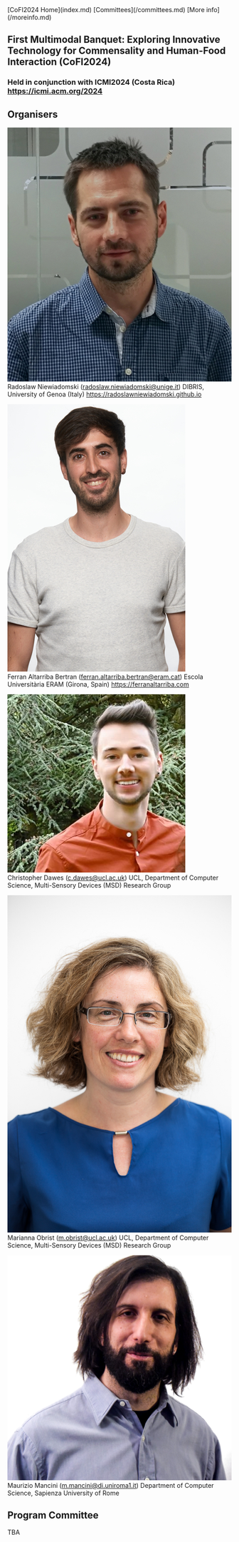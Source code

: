 <link rel="stylesheet" href="styles/retro.css">
<link rel="stylesheet" href="styles/images.css">
[CoFI2024 Home](index.md) [Committees](/committees.md) [More info](/moreinfo.md)

## First Multimodal Banquet: Exploring Innovative Technology for Commensality and Human-Food Interaction (CoFI2024)

### Held in conjunction with ICMI2024 (Costa Rica) <https://icmi.acm.org/2024>



## Organisers

<img id="photo" src="images/Radek.jpg"><br/>
Radoslaw Niewiadomski (radoslaw.niewiadomski@unige.it)
DIBRIS, University of Genoa (Italy)
<https://radoslawniewiadomski.github.io>

<img id="photo" src="images/Ferran.jpg"><br/>
Ferran Altarriba Bertran (ferran.altarriba.bertran@eram.cat) 
Escola Universitària ERAM (Girona, Spain)
<https://ferranaltarriba.com>

<img id="photo" src="images/Chris.jpg"><br/>
Christopher Dawes (c.dawes@ucl.ac.uk)
UCL, Department of Computer Science, Multi-Sensory Devices (MSD) Research Group

<img id="photo" src="images/Marianna.jpg"><br/>
Marianna Obrist (m.obrist@ucl.ac.uk)
UCL, Department of Computer Science, Multi-Sensory Devices (MSD) Research Group

<img id="photo" src="images/Maurizio.jpg"><br/>
Maurizio Mancini (m.mancini@di.uniroma1.it)
Department of Computer Science, Sapienza University of Rome

## Program Committee

TBA

<!--
* [Maurizio Mancini](mailto:m.mancini@di.uniroma1.it), University of Rome “Sapienza”, Italy
* [Giovanna Varni](mailto:giovanna.varni@telecom-paris.fr), LTCI, Télécom Paris, Institut polytechnique de Paris, France
* [David Murphy](mailto:d.murphy@cs.ucc.ie), University College Cork (UCC), Ireland
* [Fabio Pellacini](mailto:pellacini@di.uniroma1.it ), University of Rome “Sapienza”, Italy
* [Laura Maye](mailto:laura.maye@ucc.ie), University College Cork, Ireland
* [Patrick O'Toole](mailto:patrick.otoole@umail.ucc.ie), University College Cork, Ireland


## Supporters

This workshop has been partially supported by the French National Research Agency (ANR) in the framework of its JCJC program (GRACE, project ANR-18-CE33-0003-01, funded under the Artificial Intelligence Plan) and by the SceneHash (A Content-Indexable Data Structure for Collaborative 3D Environments) Project.

<img src="logo-anr.png" alt="ANR" width="60" style="float: left; margin-right: 10px;"/>
<img src="LOGO_officiel_cropped.png" alt="ANR" width="180" style="float: left; margin-right: 10px;"/>

-->